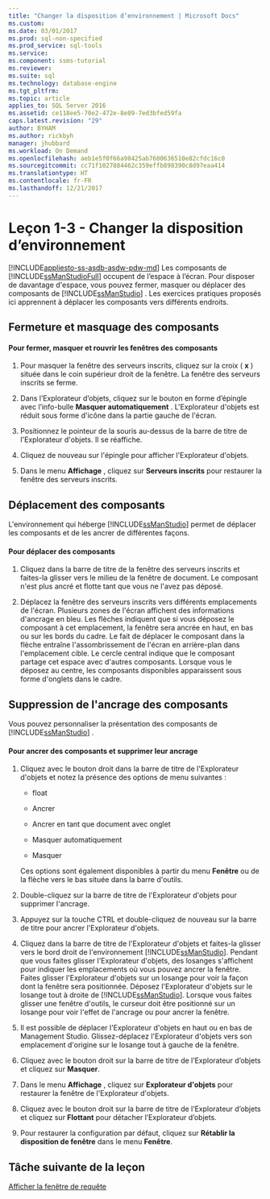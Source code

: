 ```yaml
---
title: "Changer la disposition d’environnement | Microsoft Docs"
ms.custom: 
ms.date: 03/01/2017
ms.prod: sql-non-specified
ms.prod_service: sql-tools
ms.service: 
ms.component: ssms-tutorial
ms.reviewer: 
ms.suite: sql
ms.technology: database-engine
ms.tgt_pltfrm: 
ms.topic: article
applies_to: SQL Server 2016
ms.assetid: ce118ee5-70e2-472e-8e09-7ed3bfed59fa
caps.latest.revision: "29"
author: BYHAM
ms.author: rickbyh
manager: jhubbard
ms.workload: On Demand
ms.openlocfilehash: aeb1e5f0f66a98425ab7600636510e82cfdc16c0
ms.sourcegitcommit: cc71f1027884462c359effb898390c8d97eaa414
ms.translationtype: HT
ms.contentlocale: fr-FR
ms.lasthandoff: 12/21/2017
---
```

# <a name="lesson-1-3---change-the-environment-layout"></a>Leçon 1-3 - Changer la disposition d’environnement
[!INCLUDE[appliesto-ss-asdb-asdw-pdw-md](../../includes/appliesto-ss-asdb-asdw-pdw-md.md)] Les composants de [!INCLUDE[ssManStudioFull](../../includes/ssmanstudiofull-md.md)] occupent de l’espace à l’écran. Pour disposer de davantage d'espace, vous pouvez fermer, masquer ou déplacer des composants de [!INCLUDE[ssManStudio](../../includes/ssmanstudio-md.md)] . Les exercices pratiques proposés ici apprennent à déplacer les composants vers différents endroits.  
  
## <a name="closing-and-hiding-components"></a>Fermeture et masquage des composants  
  
#### <a name="to-practice-closing-hiding-and-reopening-component-windows"></a>Pour fermer, masquer et rouvrir les fenêtres des composants  
  
1.  Pour masquer la fenêtre des serveurs inscrits, cliquez sur la croix ( **x** ) située dans le coin supérieur droit de la fenêtre. La fenêtre des serveurs inscrits se ferme.  
  
2.  Dans l’Explorateur d’objets, cliquez sur le bouton en forme d’épingle avec l’info-bulle **Masquer automatiquement** . L'Explorateur d'objets est réduit sous forme d'icône dans la partie gauche de l'écran.  
  
3.  Positionnez le pointeur de la souris au-dessus de la barre de titre de l'Explorateur d'objets. Il se réaffiche.  
  
4.  Cliquez de nouveau sur l'épingle pour afficher l'Explorateur d'objets.  
  
5.  Dans le menu **Affichage** , cliquez sur **Serveurs inscrits** pour restaurer la fenêtre des serveurs inscrits.  
  
## <a name="moving-components"></a>Déplacement des composants  
L'environnement qui héberge [!INCLUDE[ssManStudio](../../includes/ssmanstudio-md.md)] permet de déplacer les composants et de les ancrer de différentes façons.  
  
#### <a name="to-practice-moving-components"></a>Pour déplacer des composants  
  
1.  Cliquez dans la barre de titre de la fenêtre des serveurs inscrits et faites-la glisser vers le milieu de la fenêtre de document. Le composant n'est plus ancré et flotte tant que vous ne l'avez pas déposé.  
  
2.  Déplacez la fenêtre des serveurs inscrits vers différents emplacements de l'écran. Plusieurs zones de l'écran affichent des informations d'ancrage en bleu. Les flèches indiquent que si vous déposez le composant à cet emplacement, la fenêtre sera ancrée en haut, en bas ou sur les bords du cadre. Le fait de déplacer le composant dans la flèche entraîne l'assombrissement de l'écran en arrière-plan dans l'emplacement cible. Le cercle central indique que le composant partage cet espace avec d'autres composants. Lorsque vous le déposez au centre, les composants disponibles apparaissent sous forme d'onglets dans le cadre.  
  
## <a name="undocking-components"></a>Suppression de l'ancrage des composants  
Vous pouvez personnaliser la présentation des composants de [!INCLUDE[ssManStudio](../../includes/ssmanstudio-md.md)] .  
  
#### <a name="to-dock-and-undock-components"></a>Pour ancrer des composants et supprimer leur ancrage  
  
1.  Cliquez avec le bouton droit dans la barre de titre de l'Explorateur d'objets et notez la présence des options de menu suivantes :  
  
    -   float  
  
    -   Ancrer  
  
    -   Ancrer en tant que document avec onglet  
  
    -   Masquer automatiquement  
  
    -   Masquer  
  
    Ces options sont également disponibles à partir du menu **Fenêtre** ou de la flèche vers le bas située dans la barre d'outils.  
  
2.  Double-cliquez sur la barre de titre de l'Explorateur d'objets pour supprimer l'ancrage.  
  
3.  Appuyez sur la touche CTRL et double-cliquez de nouveau sur la barre de titre pour ancrer l'Explorateur d'objets.  
  
4.  Cliquez dans la barre de titre de l'Explorateur d'objets et faites-la glisser vers le bord droit de l'environnement [!INCLUDE[ssManStudio](../../includes/ssmanstudio-md.md)]. Pendant que vous faites glisser l'Explorateur d'objets, des losanges s'affichent pour indiquer les emplacements où vous pouvez ancrer la fenêtre. Faites glisser l'Explorateur d'objets sur un losange pour voir la façon dont la fenêtre sera positionnée. Déposez l'Explorateur d'objets sur le losange tout à droite de [!INCLUDE[ssManStudio](../../includes/ssmanstudio-md.md)]. Lorsque vous faites glisser une fenêtre d'outils, le curseur doit être positionné sur un losange pour voir l'effet de l'ancrage ou pour ancrer la fenêtre.  
  
5.  Il est possible de déplacer l'Explorateur d'objets en haut ou en bas de Management Studio. Glissez-déplacez l'Explorateur d'objets vers son emplacement d'origine sur le losange tout à gauche de la fenêtre.  
  
6.  Cliquez avec le bouton droit sur la barre de titre de l’Explorateur d’objets et cliquez sur **Masquer**.  
  
7.  Dans le menu **Affichage** , cliquez sur **Explorateur d'objets** pour restaurer la fenêtre de l'Explorateur d'objets.  
  
8.  Cliquez avec le bouton droit sur la barre de titre de l’Explorateur d’objets et cliquez sur **Flottant** pour détacher l’Explorateur d’objets.  
  
9. Pour restaurer la configuration par défaut, cliquez sur **Rétablir la disposition de fenêtre** dans le menu **Fenêtre**.  
  
## <a name="next-task-in-lesson"></a>Tâche suivante de la leçon  
[Afficher la fenêtre de requête](../../tools/sql-server-management-studio/lesson-1-4-display-the-query-window.md)  
  
  
  
